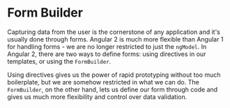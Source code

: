 # Form Builder

Capturing data from the user is the cornerstone of any application and it's usually done through forms. Angular 2 is much more flexible than Angular 1 for handling forms - we are no longer restricted to just the `ngModel`. In Angular 2, there are two ways to define forms: using directives in our templates, or using the `FormBuilder`.

Using directives gives us the power of rapid prototyping without too much boilerplate, but we are somehow restricted in what we can do. The `FormBuilder`, on the other hand, lets us define our form through code and gives us much more flexibility and control over data validation.

<!--
Which approach to use will depend on the programmer's needs, but we are going to start with the simplest one: directives.
-->
